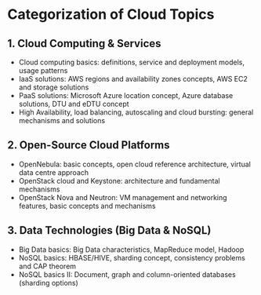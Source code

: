 # Categorization of Cloud Topics

## 1. Cloud Computing & Services
- Cloud computing basics: definitions, service and deployment models, usage patterns  
- IaaS solutions: AWS regions and availability zones concepts, AWS EC2 and storage solutions  
- PaaS solutions: Microsoft Azure location concept, Azure database solutions, DTU and eDTU concept  
- High Availability, load balancing, autoscaling and cloud bursting: general mechanisms and solutions  

## 2. Open-Source Cloud Platforms
- OpenNebula: basic concepts, open cloud reference architecture, virtual data centre approach  
- OpenStack cloud and Keystone: architecture and fundamental mechanisms  
- OpenStack Nova and Neutron: VM management and networking features, basic concepts and mechanisms  

## 3. Data Technologies (Big Data & NoSQL)
- Big Data basics: Big Data characteristics, MapReduce model, Hadoop  
- NoSQL basics: HBASE/HIVE, sharding concept, consistency problems and CAP theorem  
- NoSQL basics II: Document, graph and column-oriented databases (sharding options)

